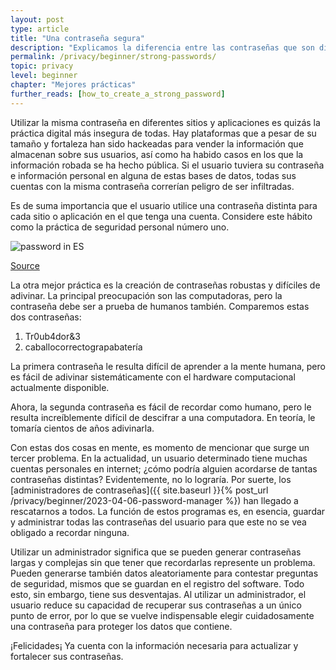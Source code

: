 ```yaml
---
layout: post
type: article
title: "Una contraseña segura"
description: "Explicamos la diferencia entre las contraseñas que son difíciles de recordar y las que son difíciles de adivinar."
permalink: /privacy/beginner/strong-passwords/
topic: privacy
level: beginner
chapter: "Mejores prácticas"
further_reads: [how_to_create_a_strong_password]
---
```


Utilizar la misma contraseña en diferentes sitios y aplicaciones es quizás la práctica digital más insegura de todas. Hay plataformas que a pesar de su tamaño y fortaleza han sido hackeadas para vender la información que almacenan sobre sus usuarios, así como ha habido casos en los que la información robada se ha hecho pública. Si el usuario tuviera su contraseña e información personal en alguna de estas bases de datos, todas sus cuentas con la misma contraseña correrían peligro de ser infiltradas.

Es de suma importancia que el usuario utilice una contraseña distinta para cada sitio o aplicación en el que tenga una cuenta. Considere este hábito como la práctica de seguridad personal número uno.

![password in ES](/assets/post_files/privacy/beginner/strong-passwords/ES_password.png)

[Source](https://xkcd.com/936/)

La otra mejor práctica es la creación de contraseñas robustas y difíciles de adivinar. La principal preocupación son las computadoras, pero la contraseña debe ser a prueba de humanos también. Comparemos estas dos contraseñas:

 1. Tr0ub4dor&3
 2. caballocorrectograpabatería

La primera contraseña le resulta difícil de aprender a la mente humana, pero es fácil de adivinar sistemáticamente con el hardware computacional actualmente disponible.

Ahora, la segunda contraseña es fácil de recordar como humano, pero le resulta increíblemente difícil de descifrar a una computadora. En teoría, le tomaría cientos de años adivinarla.

Con estas dos cosas en mente, es momento de mencionar que surge un tercer problema. En la actualidad, un usuario determinado tiene muchas cuentas personales en internet; ¿cómo podría alguien acordarse de tantas contraseñas distintas? Evidentemente, no lo lograría. Por suerte, los [administradores de contraseñas]({{ site.baseurl }}{% post_url /privacy/beginner/2023-04-06-password-manager %}) han llegado a rescatarnos a todos. La función de estos programas es, en esencia, guardar y administrar todas las contraseñas del usuario para que este no se vea obligado a recordar ninguna.

Utilizar un administrador significa que se pueden generar contraseñas largas y complejas sin que tener que recordarlas represente un problema. Pueden generarse también datos aleatoriamente para contestar preguntas de seguridad, mismos que se guardan en el registro del software. Todo esto, sin embargo, tiene sus desventajas. Al utilizar un administrador, el usuario reduce su capacidad de recuperar sus contraseñas a un único punto de error, por lo que se vuelve indispensable elegir cuidadosamente una contraseña para proteger los datos que contiene.

¡Felicidades¡ Ya cuenta con la información necesaria para actualizar y fortalecer sus contraseñas.